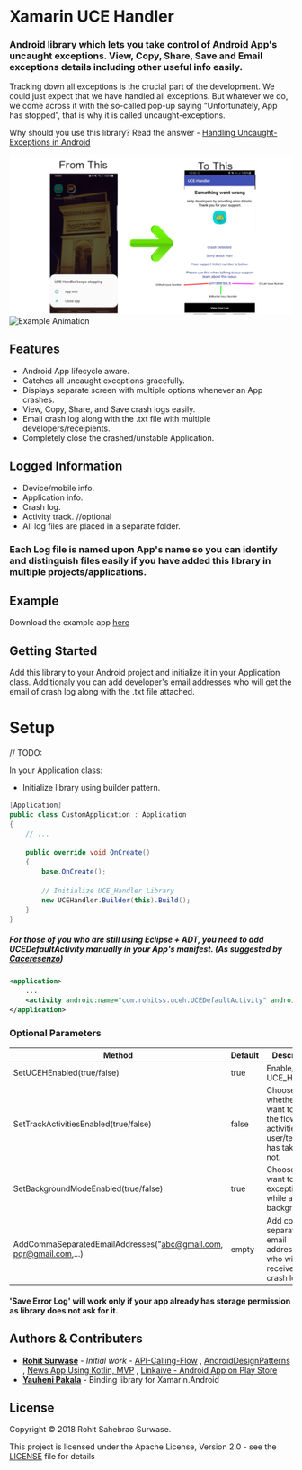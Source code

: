 # Xamarin UCE Handler
### Android library which lets you take control of Android App's uncaught exceptions. View, Copy, Share, Save and Email exceptions details including other useful info easily.
Tracking down all exceptions is the crucial part of the development. We could just expect that we have handled all exceptions. But whatever we do, we come across it with the so-called pop-up saying “Unfortunately, App has stopped”, that is why it is called uncaught-exceptions.

Why should you use this library? Read the answer - [Handling Uncaught-Exceptions in Android](https://android.jlelse.eu/handling-uncaught-exceptions-in-android-d818ffb20181)

![Example Animation](https://github.com/RohitSurwase/UCE-Handler/raw/master/art/uce_feature.png)         ![Example Animation](https://github.com/RohitSurwase/UCE-Handler/raw/master/art/uce_handler_example.gif)

## Features
* Android App lifecycle aware.
* Catches all uncaught exceptions gracefully.
* Displays separate screen with multiple options whenever an App crashes.
* View, Copy, Share, and Save crash logs easily.
* Email crash log along with the .txt file with multiple developers/receipients.
* Completely close the crashed/unstable Application.

## Logged Information
* Device/mobile info.
* Application info.
* Crash log.
* Activity track. //optional
* All log files are placed in a separate folder.

### Each Log file is named upon App's name so you can identify and distinguish files easily if you have added this library in multiple projects/applications.

## Example
Download the example app [here](https://github.com/RohitSurwase/UCE-Handler/raw/master/UCE_Handler_Example.apk)

## Getting Started
Add this library to your Android project and initialize it in your Application class. Additionaly you can add developer's email addresses who will get the email of crash log along with the .txt file attached.

# Setup

// TODO:

In your Application class:
* Initialize library using builder pattern.

```csharp
[Application]
public class CustomApplication : Application
{
    // ...

    public override void OnCreate()
    {
        base.OnCreate();

        // Initialize UCE_Handler Library
        new UCEHandler.Builder(this).Build();
    }
}
```
	
##### For those of you who are still using Eclipse + ADT, you need to add UCEDefaultActivity manually in your App's manifest. (As suggested by [Caceresenzo](https://github.com/RohitSurwase/UCE-Handler/issues/2#issuecomment-385262850))

```xml
<application>
    ...
    <activity android:name="com.rohitss.uceh.UCEDefaultActivity" android:process=":error_activity"/>
</application>
```

### Optional Parameters
Method | Default | Description
-------|--------|--------
SetUCEHEnabled(true/false) | true | Enable/Disable UCE_Handler.
SetTrackActivitiesEnabled(true/false) | false | Choose whether you want to track the flow of activities the user/tester has taken or not.
SetBackgroundModeEnabled(true/false) | true | Choose if you want to catch exceptions while app is in background.
AddCommaSeparatedEmailAddresses("abc@gmail.com, pqr@gmail.com,...) | empty | Add comma separated email addresses who will receive the crash logs.

#### 'Save Error Log' will work only if your app already has storage permission as library does not ask for it.

## Authors & Contributers

* [**Rohit Surwase**](https://github.com/RohitSurwase) - *Initial work* - [API-Calling-Flow](https://github.com/RohitSurwase/API-Calling-Flow) , [AndroidDesignPatterns](https://github.com/RohitSurwase/AndroidDesignPatterns) , [News App Using Kotlin, MVP](https://github.com/RohitSurwase/News-Kotlin-MVP) ,  [Linkaive - Android App on Play Store](https://play.google.com/store/apps/details?id=com.rohitss.saveme)
* [**Yauheni Pakala**](https://github.com/wcoder) - Binding library for Xamarin.Android

## License

Copyright © 2018 Rohit Sahebrao Surwase.

This project is licensed under the Apache License, Version 2.0 - see the [LICENSE](LICENSE) file for details
